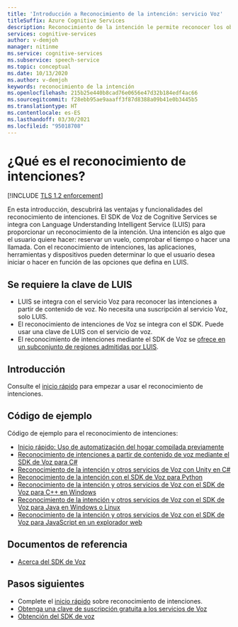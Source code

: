 ```yaml
---
title: 'Introducción a Reconocimiento de la intención: servicio Voz'
titleSuffix: Azure Cognitive Services
description: Reconocimiento de la intención le permite reconocer los objetivos de usuario que ha definido previamente. En este artículo encontrará información general sobre las ventajas y funcionalidades del servicio de reconocimiento de intenciones.
services: cognitive-services
author: v-demjoh
manager: nitinme
ms.service: cognitive-services
ms.subservice: speech-service
ms.topic: conceptual
ms.date: 10/13/2020
ms.author: v-demjoh
keywords: reconocimiento de la intención
ms.openlocfilehash: 215b25e440b8cad76e0656e47d32b184edf4ac66
ms.sourcegitcommit: f28ebb95ae9aaaff3f87d8388a09b41e0b3445b5
ms.translationtype: HT
ms.contentlocale: es-ES
ms.lasthandoff: 03/30/2021
ms.locfileid: "95018708"
---
```

# <a name="what-is-intent-recognition"></a>¿Qué es el reconocimiento de intenciones?

[!INCLUDE [TLS 1.2 enforcement](../../../includes/cognitive-services-tls-announcement.md)]

En esta introducción, descubrirá las ventajas y funcionalidades del reconocimiento de intenciones. El SDK de Voz de Cognitive Services se integra con Language Understanding Intelligent Service (LUIS) para proporcionar un reconocimiento de la intención. Una intención es algo que el usuario quiere hacer: reservar un vuelo, comprobar el tiempo o hacer una llamada.
Con el reconocimiento de intenciones, las aplicaciones, herramientas y dispositivos pueden determinar lo que el usuario desea iniciar o hacer en función de las opciones que defina en LUIS.

## <a name="luis-key-required"></a>Se requiere la clave de LUIS

* LUIS se integra con el servicio Voz para reconocer las intenciones a partir de contenido de voz. No necesita una suscripción al servicio Voz, solo LUIS.
* El reconocimiento de intenciones de Voz se integra con el SDK. Puede usar una clave de LUIS con el servicio de voz.
* El reconocimiento de intenciones mediante el SDK de Voz se [ofrece en un subconjunto de regiones admitidas por LUIS](./regions.md#intent-recognition).

## <a name="get-started"></a>Introducción

Consulte el [inicio rápido](quickstarts/intent-recognition.md) para empezar a usar el reconocimiento de intenciones.

## <a name="sample-code"></a>Código de ejemplo

Código de ejemplo para el reconocimiento de intenciones:

* [Inicio rápido: Uso de automatización del hogar compilada previamente](../luis/luis-get-started-create-app.md)
* [Reconocimiento de intenciones a partir de contenido de voz mediante el SDK de Voz para C#](./how-to-recognize-intents-from-speech-csharp.md)
* [Reconocimiento de la intención y otros servicios de Voz con Unity en C#](https://github.com/Azure-Samples/cognitive-services-speech-sdk/tree/master/samples/unity/speechrecognizer)
* [Reconocimiento de la intención con el SDK de Voz para Python](https://github.com/Azure-Samples/cognitive-services-speech-sdk/tree/master/samples/python/console)
* [Reconocimiento de la intención y otros servicios de Voz con el SDK de Voz para C++ en Windows](https://github.com/Azure-Samples/cognitive-services-speech-sdk/tree/master/samples/cpp/windows/console)
* [Reconocimiento de la intención y otros servicios de Voz con el SDK de Voz para Java en Windows o Linux](https://github.com/Azure-Samples/cognitive-services-speech-sdk/tree/master/samples/java/jre/console)
* [Reconocimiento de la intención y otros servicios de Voz con el SDK de Voz para JavaScript en un explorador web](https://github.com/Azure-Samples/cognitive-services-speech-sdk/tree/master/samples/js/browser)

## <a name="reference-docs"></a>Documentos de referencia

* [Acerca del SDK de Voz](./speech-sdk.md)

## <a name="next-steps"></a>Pasos siguientes

* Complete el [inicio rápido](quickstarts/intent-recognition.md) sobre reconocimiento de intenciones.
* [Obtenga una clave de suscripción gratuita a los servicios de Voz](overview.md#try-the-speech-service-for-free)
* [Obtención del SDK de voz](speech-sdk.md)